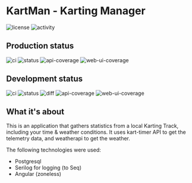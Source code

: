 # KartMan - Karting Manager

![license](https://img.shields.io/github/license/ewancoder/kartman?color=blue)
![activity](https://img.shields.io/github/commit-activity/m/ewancoder/kartman)

## Production status

![ci](https://github.com/ewancoder/kartman/actions/workflows/deploy.yml/badge.svg?branch=main)
![status](https://img.shields.io/github/last-commit/ewancoder/kartman/main)
![api-coverage](https://img.shields.io/endpoint?url=https://gist.githubusercontent.com/ewancoder/0184962696ef0364be7a3f491133f2f9/raw/kartman-api-coverage-main.json)
![web-ui-coverage](https://img.shields.io/endpoint?url=https://gist.githubusercontent.com/ewancoder/0184962696ef0364be7a3f491133f2f9/raw/kartman-web-ui-coverage-main.json)

## Development status

![ci](https://github.com/ewancoder/kartman/actions/workflows/deploy.yml/badge.svg?branch=develop)
![status](https://img.shields.io/github/last-commit/ewancoder/kartman/develop)
![diff](https://img.shields.io/github/commits-difference/ewancoder/kartman?base=main&head=develop&logo=git&label=diff&color=orange)
![api-coverage](https://img.shields.io/endpoint?url=https://gist.githubusercontent.com/ewancoder/0184962696ef0364be7a3f491133f2f9/raw/kartman-api-coverage-develop.json)
![web-ui-coverage](https://img.shields.io/endpoint?url=https://gist.githubusercontent.com/ewancoder/0184962696ef0364be7a3f491133f2f9/raw/kartman-web-ui-coverage-develop.json)

## What it's about

This is an application that gathers statistics from a local Karting Track, including your time & weather conditions. It uses kart-timer API to get the telemetry data, and weatherapi to get the weather.

The following technologies were used:

- Postgresql
- Serilog for logging (to Seq)
- Angular (zoneless)
